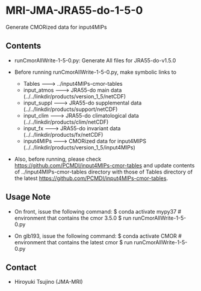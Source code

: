 MRI-JMA-JRA55-do-1-5-0
========

   Generate CMORized data for input4MIPs


Contents
--------

   * runCmorAllWrite-1-5-0.py: Generate All files for JRA55-do-v1.5.0

   * Before running runCmorAllWrite-1-5-0.py, make symbolic links to 

      - Tables      ---> ../input4MIPs-cmor-tables
      - input_atmos ---> JRA55-do main data  (../../linkdir/products/version_1_5/netCDF)
      - input_suppl ---> JRA55-do supplemental data  (../../linkdir/products/support/netCDF)
      - input_clim  ---> JRA55-do climatological data  (../../linkdir/products/clim/netCDF)
      - input_fx    ---> JRA55-do invariant data  (../../linkdir/products/fx/netCDF)
      - input4MIPs  ---> CMORized data for input4MIPS (../../linkdir/products/version_1_5/input4MIPs)
 
   * Also, before running, please check <https://github.com/PCMDI/input4MIPs-cmor-tables>
     and update contents of ../input4MIPs-cmor-tables directory with those of 
     Tables directory of the latest <https://github.com/PCMDI/input4MIPs-cmor-tables>.


Usage Note
--------

   * On front, issue the following command:
       $ conda activate mypy37 # environment that contains the cmor 3.5.0
       $ run runCmorAllWrite-1-5-0.py

   * On glb193, issue the following command:
       $ conda activate CMOR # environment that contains the latest cmor
       $ run runCmorAllWrite-1-5-0.py

Contact
--------

   * Hiroyuki Tsujino (JMA-MRI)
